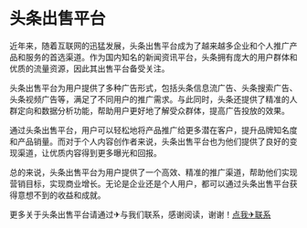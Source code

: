 # 头条出售平台

近年来，随着互联网的迅猛发展，头条出售平台成为了越来越多企业和个人推广产品和服务的首选渠道。作为国内知名的新闻资讯平台，头条拥有庞大的用户群体和优质的流量资源，因此其出售平台备受关注。

头条出售平台为用户提供了多种广告形式，包括头条信息流广告、头条搜索广告、头条视频广告等，满足了不同用户的推广需求。与此同时，头条还提供了精准的人群定向和数据分析功能，帮助用户更好地了解受众群体，提高广告投放的效果。

通过头条出售平台，用户可以轻松地将产品推广给更多潜在客户，提升品牌知名度和产品销量。而对于个人内容创作者来说，头条出售平台也为他们提供了良好的变现渠道，让优质内容得到更多曝光和回报。

总的来说，头条出售平台为用户提供了一个高效、精准的推广渠道，帮助他们实现营销目标，实现商业增长。无论是企业还是个人用户，都可以通过头条出售平台获得意想不到的收益和成就。

更多关于头条出售平台请通过✈与我们联系，感谢阅读，谢谢！[点我✈联系](https://acc.k02.cc)